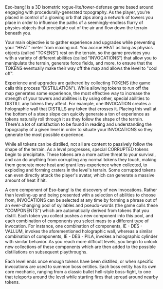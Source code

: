 Eso-bang! is a 3D isometric rogue-lite/tower-defense game based around engaging with procedurally-generated topography. As the player, you're placed in control of a glowing orb that zips along a network of towers you place in order to influence the paths of a seemingly-endless flurry of physics objects that precipitate out of the air and flow down the terrain beneath you. 

Your main objective is to gather experience and upgrades while preventing your "HEAT" meter from maxing out. You accrue HEAT as long as physics objects (called "TOKENS") rest on the terrain, so the game provides you with a variety of different abilities (called "INVOCATIONS") that allow you to manipulate the terrain, generate force fields, and more, to ensure that the TOKENS eventually make their way off the map and allows the level to "cool off".

Experience and upgrades are gathered by collecting TOKENS (the game calls this process 
"DISTILLATION"). While allowing tokens to run off the map generates some experience, the most effective way to increase the strength of your towers and abilities is by using other, special abilities to DISTILL any tokens they affect. For example, one INVOCATION creates a holographic wall that DISTILLS any token that crosses it. Placing this wall at the bottom of a steep slope can quickly generate a ton of experience as tokens naturally roll through it as they follow the shape of the terrain. There's a lot of satisfaction to be found in reading and understanding the topography of a given level in order to situate your INVOCATIONS so they generate the most possible experience.

While all tokens can be distilled, not all are content to passively follow the shape of the terrain. As a level progresses, special CORRUPTED tokens begin to precipitate. These tokens are a more active threat to your survival, and can do anything from corrupting any normal tokens they touch, making them generate more heat and grant less experience when collected, to exploding and forming craters in the level's terrain. Some corrupted tokens can even directly attack the player's avatar, which can generate a massive amount of heat if hit.

A core component of Eso-bang! is the discovery of new invocations. Rather than leveling-up and being presented with a selection of abilities to choose from, INVOCATIONS can be selected at any time by forming a phrase out of an ever-changing pool of syllables and pseudo-words (the game calls these "COMPONENTS") which are automatically derived from tokens that you distill. Each token you collect pushes a new component into this pool, and each combination of components you select maps to a different type of invocation. For instance, one combination of components, IE - DES - VALLUM, invokes the aforementioned holographic wall, whereas a similar combination of components, IE - DES -  PILA, invokes a holographic cylinder with similar behavior. As you reach more difficult levels, you begin to unlock new collections of these components which are then added to the possible distillations on subsequent playthroughs.

Each level ends once enough tokens have been distilled, or when specific invocations are used to summon boss entities. Each boss entity has its own core mechanic, ranging from a classic bullet hell-style boss-fight, to one that teleports around the level while starting fires that spread around nearby tokens.
